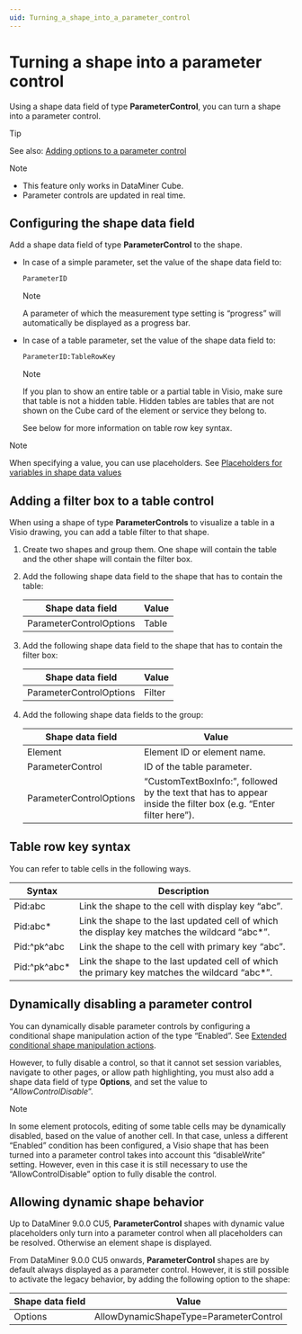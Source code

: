 ```yaml
---
uid: Turning_a_shape_into_a_parameter_control
---
```


# Turning a shape into a parameter control

Using a shape data field of type **ParameterControl**, you can turn a shape into a parameter control.

> [!TIP]
> See also:
> [Adding options to a parameter control](xref:Adding_options_to_a_parameter_control)

> [!NOTE]
> - This feature only works in DataMiner Cube.
> - Parameter controls are updated in real time.

## Configuring the shape data field

Add a shape data field of type **ParameterControl** to the shape.

- In case of a simple parameter, set the value of the shape data field to:

    ```txt
    ParameterID
    ```

    > [!NOTE]
    > A parameter of which the measurement type setting is “progress” will automatically be displayed as a progress bar.

- In case of a table parameter, set the value of the shape data field to:

    ```txt
    ParameterID:TableRowKey
    ```

    > [!NOTE]
    > If you plan to show an entire table or a partial table in Visio, make sure that table is not a hidden table. Hidden tables are tables that are not shown on the Cube card of the element or service they belong to.

    See below for more information on table row key syntax.

> [!NOTE]
> When specifying a value, you can use placeholders. See [Placeholders for variables in shape data values](xref:Placeholders_for_variables_in_shape_data_values)

## Adding a filter box to a table control

When using a shape of type **ParameterControls** to visualize a table in a Visio drawing, you can add a table filter to that shape.

1. Create two shapes and group them. One shape will contain the table and the other shape will contain the filter box.

2. Add the following shape data field to the shape that has to contain the table:

    | Shape data field      | Value |
    |-------------------------|-------|
    | ParameterControlOptions | Table |

3. Add the following shape data field to the shape that has to contain the filter box:

    | Shape data field      | Value  |
    |-------------------------|--------|
    | ParameterControlOptions | Filter |

4. Add the following shape data fields to the group:

    | Shape data field      | Value                                                                                                           |
    |-------------------------|-----------------------------------------------------------------------------------------------------------------|
    | Element                 | Element ID or element name.                                                                                     |
    | ParameterControl        | ID of the table parameter.                                                                                      |
    | ParameterControlOptions | “CustomTextBoxInfo:”, followed by the text that has to appear inside the filter box (e.g. “Enter filter here”). |

## Table row key syntax

You can refer to table cells in the following ways.

| Syntax        | Description                                                                                    |
|---------------|------------------------------------------------------------------------------------------------|
| Pid:abc       | Link the shape to the cell with display key “abc”.                                             |
| Pid:abc\*     | Link the shape to the last updated cell of which the display key matches the wildcard “abc\*”. |
| Pid:^pk^abc   | Link the shape to the cell with primary key “abc”.                                             |
| Pid:^pk^abc\* | Link the shape to the last updated cell of which the primary key matches the wildcard “abc\*”. |

## Dynamically disabling a parameter control

You can dynamically disable parameter controls by configuring a conditional shape manipulation action of the type “Enabled”. See [Extended conditional shape manipulation actions](xref:Extended_conditional_shape_manipulation_actions).

However, to fully disable a control, so that it cannot set session variables, navigate to other pages, or allow path highlighting, you must also add a shape data field of type **Options**, and set the value to “*AllowControlDisable*”.

> [!NOTE]
> In some element protocols, editing of some table cells may be dynamically disabled, based on the value of another cell. In that case, unless a different “Enabled” condition has been configured, a Visio shape that has been turned into a parameter control takes into account this “disableWrite” setting. However, even in this case it is still necessary to use the “AllowControlDisable” option to fully disable the control.

## Allowing dynamic shape behavior

Up to DataMiner 9.0.0 CU5, **ParameterControl** shapes with dynamic value placeholders only turn into a parameter control when all placeholders can be resolved. Otherwise an element shape is displayed.

From DataMiner 9.0.0 CU5 onwards, **ParameterControl** shapes are by default always displayed as a parameter control. However, it is still possible to activate the legacy behavior, by adding the following option to the shape:

| Shape data field | Value                                  |
|------------------|----------------------------------------|
| Options          | AllowDynamicShapeType=ParameterControl |
